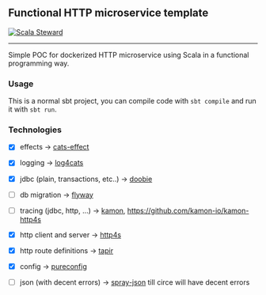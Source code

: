 ## Functional HTTP microservice template
[![Scala Steward](https://img.shields.io/badge/Scala_Steward-helping-blue.svg?style=flat&logo=data:image/png;base64,iVBORw0KGgoAAAANSUhEUgAAAA4AAAAQCAMAAAARSr4IAAAAVFBMVEUAAACHjojlOy5NWlrKzcYRKjGFjIbp293YycuLa3pYY2LSqql4f3pCUFTgSjNodYRmcXUsPD/NTTbjRS+2jomhgnzNc223cGvZS0HaSD0XLjbaSjElhIr+AAAAAXRSTlMAQObYZgAAAHlJREFUCNdNyosOwyAIhWHAQS1Vt7a77/3fcxxdmv0xwmckutAR1nkm4ggbyEcg/wWmlGLDAA3oL50xi6fk5ffZ3E2E3QfZDCcCN2YtbEWZt+Drc6u6rlqv7Uk0LdKqqr5rk2UCRXOk0vmQKGfc94nOJyQjouF9H/wCc9gECEYfONoAAAAASUVORK5CYII=)](https://gitlab.com/moneyfarm-tech/sandbox/steward)

---

Simple POC for dockerized HTTP microservice using Scala in a functional programming way.


### Usage

This is a normal sbt project, you can compile code with `sbt compile` and run it
with `sbt run`.

### Technologies
- [x] effects                               -> [cats-effect](https://github.com/typelevel/cats-effect)
- [x] logging                               -> [log4cats](https://github.com/typelevel/log4cats)
- [x] jdbc (plain, transactions, etc..)     -> [doobie](https://github.com/tpolecat/doobie)
- [ ] db migration                          -> [flyway](https://github.com/flyway/flyway)
- [ ] tracing (jdbc, http, ...)             -> [kamon](https://github.com/kamon-io/Kamon), https://github.com/kamon-io/kamon-http4s
- [x] http client and server                -> [http4s](https://github.com/http4s/http4s)
- [x] http route definitions                -> [tapir](https://github.com/softwaremill/tapir)
- [x] config                                -> [pureconfig](https://github.com/pureconfig/pureconfig)
- [ ] json (with decent errors)             -> [spray-json](https://github.com/spray/spray-json) till circe will have decent errors



